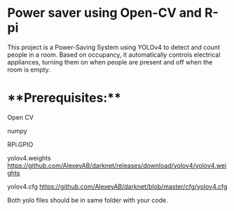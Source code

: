 # Power saver using Open-CV and R-pi
 This project is a Power-Saving System using YOLOv4 to detect and count people in a room. Based on occupancy, it automatically controls electrical appliances, turning them on when people are present and off when the room is empty.

<h1>**Prerequisites:**</h1>

 Open CV

numpy

RPi.GPIO

yolov4.weights  https://github.com/AlexeyAB/darknet/releases/download/yolov4/yolov4.weights

yolov4.cfg      https://github.com/AlexeyAB/darknet/blob/master/cfg/yolov4.cfg

Both yolo files should be in same folder with your code.
